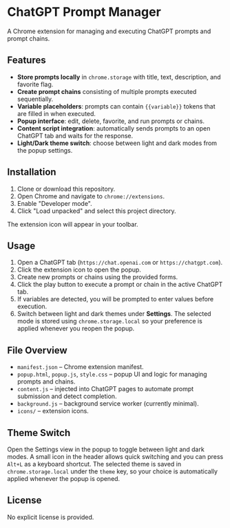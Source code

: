 # ChatGPT Prompt Manager

A Chrome extension for managing and executing ChatGPT prompts and prompt chains.

## Features

- **Store prompts locally** in `chrome.storage` with title, text, description, and favorite flag.
- **Create prompt chains** consisting of multiple prompts executed sequentially.
- **Variable placeholders**: prompts can contain `{{variable}}` tokens that are filled in when executed.
- **Popup interface**: edit, delete, favorite, and run prompts or chains.
- **Content script integration**: automatically sends prompts to an open ChatGPT tab and waits for the response.
- **Light/Dark theme switch**: choose between light and dark modes from the popup settings.

## Installation

1. Clone or download this repository.
2. Open Chrome and navigate to `chrome://extensions`.
3. Enable "Developer mode".
4. Click "Load unpacked" and select this project directory.

The extension icon will appear in your toolbar.

## Usage

1. Open a ChatGPT tab (`https://chat.openai.com` or `https://chatgpt.com`).
2. Click the extension icon to open the popup.
3. Create new prompts or chains using the provided forms.
4. Click the play button to execute a prompt or chain in the active ChatGPT tab.
5. If variables are detected, you will be prompted to enter values before execution.
6. Switch between light and dark themes under **Settings**. The selected mode is stored using `chrome.storage.local` so your preference is applied whenever you reopen the popup.

## File Overview

- `manifest.json` – Chrome extension manifest.
- `popup.html`, `popup.js`, `style.css` – popup UI and logic for managing prompts and chains.
- `content.js` – injected into ChatGPT pages to automate prompt submission and detect completion.
- `background.js` – background service worker (currently minimal).
- `icons/` – extension icons.

## Theme Switch

Open the Settings view in the popup to toggle between light and dark modes. A small icon in the header allows quick switching and you can press `Alt+L` as a keyboard shortcut. The selected theme is saved in `chrome.storage.local` under the `theme` key, so your choice is automatically applied whenever the popup is opened.

## License

No explicit license is provided.
